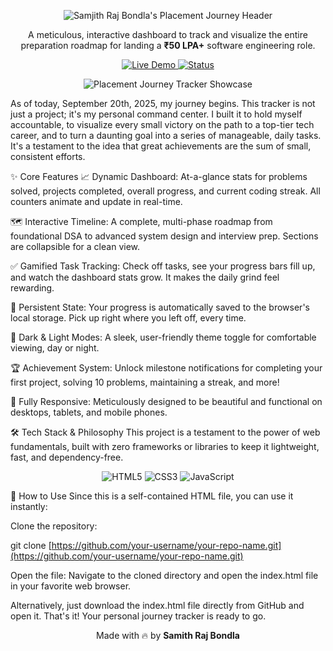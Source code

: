 <p align="center">
<img src="https://www.google.com/search?q=https://placehold.co/1200x300/6366f1/FFFFFF/png%3Ftext%3DSRB%27s%2BPlacement%2BJourney" alt="Samjith Raj Bondla's Placement Journey Header"/>
</p>

<p align="center">
A meticulous, interactive dashboard to track and visualize the entire preparation roadmap for landing a <b>₹50 LPA+</b> software engineering role.
</p>

<p align="center">
<a href="#">
<img src="https://www.google.com/search?q=https://img.shields.io/badge/Live%2520Demo-View%2520Here-2ea44f%3Fstyle%3Dfor-the-badge%26logo%3Dnetlify" alt="Live Demo">
</a>
<a href="#">
<img src="https://www.google.com/search?q=https://img.shields.io/badge/Status-In%2520Progress-blue%3Fstyle%3Dfor-the-badge" alt="Status">
</a>
</p>


<p align="center">
<img src="https://www.google.com/search?q=https://placehold.co/1200x600/111827/FFFFFF/png%3Ftext%3DApplication%2BShowcase" alt="Placement Journey Tracker Showcase">
</p>

As of today, September 20th, 2025, my journey begins. This tracker is not just a project; it's my personal command center. I built it to hold myself accountable, to visualize every small victory on the path to a top-tier tech career, and to turn a daunting goal into a series of manageable, daily tasks. It's a testament to the idea that great achievements are the sum of small, consistent efforts.

✨ Core Features
📈 Dynamic Dashboard: At-a-glance stats for problems solved, projects completed, overall progress, and current coding streak. All counters animate and update in real-time.

🗺️ Interactive Timeline: A complete, multi-phase roadmap from foundational DSA to advanced system design and interview prep. Sections are collapsible for a clean view.

✅ Gamified Task Tracking: Check off tasks, see your progress bars fill up, and watch the dashboard stats grow. It makes the daily grind feel rewarding.

💾 Persistent State: Your progress is automatically saved to the browser's local storage. Pick up right where you left off, every time.

🌙 Dark & Light Modes: A sleek, user-friendly theme toggle for comfortable viewing, day or night.

🏆 Achievement System: Unlock milestone notifications for completing your first project, solving 10 problems, maintaining a streak, and more!

📱 Fully Responsive: Meticulously designed to be beautiful and functional on desktops, tablets, and mobile phones.

🛠️ Tech Stack & Philosophy
This project is a testament to the power of web fundamentals, built with zero frameworks or libraries to keep it lightweight, fast, and dependency-free.

<p align="center">
<img src="https://www.google.com/search?q=https://img.shields.io/badge/HTML5-E34F26%3Fstyle%3Dfor-the-badge%26logo%3Dhtml5%26logoColor%3Dwhite" alt="HTML5">
<img src="https://www.google.com/search?q=https://img.shields.io/badge/CSS3-1572B6%3Fstyle%3Dfor-the-badge%26logo%3Dcss3%26logoColor%3Dwhite" alt="CSS3">
<img src="https://www.google.com/search?q=https://img.shields.io/badge/JavaScript-F7DF1E%3Fstyle%3Dfor-the-badge%26logo%3Djavascript%26logoColor%3Dblack" alt="JavaScript">
</p>

🚀 How to Use
Since this is a self-contained HTML file, you can use it instantly:

Clone the repository:

git clone [https://github.com/your-username/your-repo-name.git](https://github.com/your-username/your-repo-name.git)

Open the file:
Navigate to the cloned directory and open the index.html file in your favorite web browser.

Alternatively, just download the index.html file directly from GitHub and open it. That's it! Your personal journey tracker is ready to go.

<p align="center">
Made with 🔥 by <b>Samith Raj Bondla</b>
</p>

